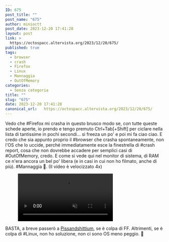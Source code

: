```yaml
---
ID: 675
post_title: ""
post_name: "675"
author: minioctt
post_date: 2023-12-20 17:41:28
layout: post
link: >
  https://octospacc.altervista.org/2023/12/20/675/
published: true
tags:
  - browser
  - crash
  - Firefox
  - Linux
  - Mannaggia
  - OutOfMemory
categories:
  - Senza categoria
title: ""
slug: "675"
date: 2023-12-20 17:41:28
canonical_url:   https://octospacc.altervista.org/2023/12/20/675/
---
```

<!-- wp:paragraph -->
<p markdown="1">Vedo che #Firefox mi crasha in questo brusco modo se, con tutte queste schede aperte, io prendo e tengo premuto Ctrl+Tab[+Shift] per ciclare nella lista di tantissime in pochi secondi... si freeza un po' e poi mi fa ciao ciao. E credo che sia appunto proprio il #browser che crasha spontaneamente, non l'OS che lo uccide, perché immediatamente esce la finestrella di #crash report, cosa che non dovrebbe accadere per semplici casi di #OutOfMemory, credo. E come si vede qui nel monitor di sistema, di RAM ce n'era ancora un bel po' libera (e in casi in cui non ho filmato, anche di più). #Mannaggia 👺️. (Il video è velocizzato 4x)</p>
<!-- /wp:paragraph -->

<!-- wp:paragraph -->
<p markdown="1"></p>
<!-- /wp:paragraph -->

<!-- wp:video {"id":676} -->
<figure class="wp-block-video"><video controls muted src="https://octospacc.github.io/microblog-mirror/assets/uploads/2023/12/simplescreenrecorder-2023-12-20_17.05.13.3.mp4"></video></figure>
<!-- /wp:video -->

<!-- wp:paragraph -->
<p markdown="1"></p>
<!-- /wp:paragraph -->

<!-- wp:paragraph -->
<p markdown="1">BASTA, a breve passerò a <a href="https://pissandshittium.org/">Pissandshittium</a>, se è colpa di FF. Altrimenti, se è colpa di #Linux, non ho soluzione, non ci sono OS meno peggio. 👿️</p>
<!-- /wp:paragraph -->